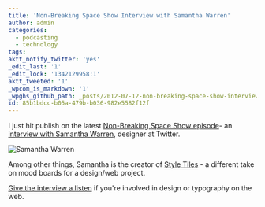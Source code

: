 ```yaml
---
title: 'Non-Breaking Space Show Interview with Samantha Warren'
author: admin
categories:
  - podcasting
  - technology
tags: 
aktt_notify_twitter: 'yes'
_edit_last: '1'
_edit_lock: '1342129958:1'
aktt_tweeted: '1'
_wpcom_is_markdown: '1'
_wpghs_github_path: _posts/2012-07-12-non-breaking-space-show-interview-with-samantha-warren.md
id: 85b1bdcc-b05a-479b-b036-982e5582f12f
---
```

<p>I just hit publish on the latest <a href="http://nonbreakingspace.tv/">Non-Breaking Space Show episode</a>- an <a href="http://nonbreakingspace.tv/samantha-warren/">interview with Samantha Warren</a>, designer at Twitter.</p>
<p><img src="https://chrisenns.com/wp-content/uploads/2012/07/Samantha-Warren.jpg" alt="Samantha Warren" title="Samantha Warren" class="aligncenter size-full wp-image-20553" /></p>
<p>Among other things, Samantha is the creator of <a href="http://styletil.es/">Style Tiles</a> - a different take on mood boards for a design/web project.</p>
<p><a href="http://nonbreakingspace.tv/samantha-warren/">Give the interview a listen</a> if you're involved in design or typography on the web.</p>
